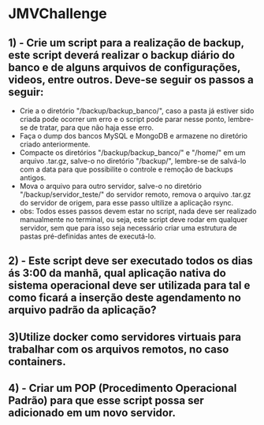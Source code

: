 # JMVChallenge

## 1) - Crie um script para a realização de backup, este script deverá realizar o backup diário do banco e de alguns arquivos de configurações, videos, entre outros. Deve-se seguir os passos a seguir:
* Crie a o diretório "/backup/backup_banco/", caso a pasta já estiver sido criada pode ocorrer um erro e o script pode parar nesse ponto, lembre-se de tratar, para que não haja esse erro.
* Faça o dump dos bancos MySQL e MongoDB e armazene no diretório criado anteriormente.
* Compacte os diretórios "/backup/backup_banco/" e "/home/" em um arquivo .tar.gz, salve-o no diretório "/backup/", lembre-se de salvá-lo com a data para que possibilite o controle e remoção de backups antigos.
* Mova o arquivo para outro servidor, salve-o no diretório "/backup/servidor_teste/" do servidor remoto, remova o arquivo .tar.gz do servidor de origem, para esse passo ultilize a aplicação rsync.
* obs: Todos esses passos devem estar no script, nada deve ser realizado manualmente no terminal, ou seja, este script deve rodar em qualquer servidor, sem que para isso seja necessário criar uma estrutura de pastas pré-definidas antes de executá-lo.

## 2) - Este script deve ser executado todos os dias ás 3:00 da manhã, qual aplicação nativa do sistema operacional deve ser utilizada para tal e como ficará a inserção deste agendamento no arquivo padrão da aplicação?

## 3)Utilize docker como servidores virtuais para trabalhar com os arquivos remotos, no caso containers.

## 4) - Criar um POP (Procedimento Operacional Padrão) para que esse script possa ser adicionado em um novo servidor.
